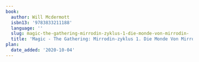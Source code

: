 ```yaml
---
book:
  author: Will Mcdermott
  isbn13: '9783833211188'
  language: ''
  slug: magic-the-gathering-mirrodin-zyklus-1-die-monde-von-mirrodin-
  title: 'Magic - The Gathering: Mirrodin-zyklus 1. Die Monde Von Mirrodin.'
plan:
  date_added: '2020-10-04'
---
```

